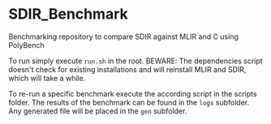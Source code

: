 # SDIR_Benchmark
Benchmarking repository to compare SDIR against MLIR and C using PolyBench

To run simply execute `run.sh` in the root. BEWARE: The dependencies script doesn't 
check for existing installations and will reinstall MLIR and SDIR, which will take a while.

To re-run a specific benchmark execute the according script in the scripts folder.
The results of the benchmark can be found in the `logs` subfolder.
Any generated file will be placed in the `gen` subfolder.
